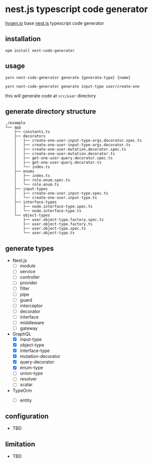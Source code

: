 # nest.js typescript code generator

[hygen.io](http://www.hygen.io/) base [nest.js](https://nestjs.com/) typescript code generator


## installation
```shell script
npm install nest-code-generator
```

## usage
```shell script
yarn nest-code-generator generate {generate-type} {name}
```


```shell script
yarn nest-code-generator generate input-type user/create-one
```

this will generate code at ```src/user``` directory

## generate directory structure

```
./example
└── app
    ├── constants.ts
    ├── decorators
    │   ├── create-one-user-input-type-args.decorator.spec.ts
    │   ├── create-one-user-input-type-args.decorator.ts
    │   ├── create-one-user-mutation.decorator.spec.ts
    │   ├── create-one-user-mutation.decorator.ts
    │   ├── get-one-user-query.decorator.spec.ts
    │   ├── get-one-user-query.decorator.ts
    │   └── index.ts
    ├── enums
    │   ├── index.ts
    │   ├── role.enum.spec.ts
    │   └── role.enum.ts
    ├── input-types
    │   ├── create-one-user.input-type.spec.ts
    │   └── create-one-user.input-type.ts
    ├── interface-types
    │   ├── node.interface-type.spec.ts
    │   └── node.interface-type.ts
    └── object-types
        ├── user.object-type.factory.spec.ts
        ├── user.object-type.factory.ts
        ├── user.object-type.spec.ts
        └── user.object-type.ts

```

## generate types 

* Nest.js 
    - [ ] module
    - [ ] service
    - [ ] controller
    - [ ] provider
    - [ ] filter
    - [ ] pipe
    - [ ] guard
    - [ ] interceptor
    - [ ] decorator
    - [ ] interface
    - [ ] middleware
    - [ ] gateway

* GraphQL
    - [X] input-type
    - [X] object-type
    - [X] interface-type
    - [X] mutation-decorator
    - [X] query-decorator
    - [X] enum-type
    - [ ] union-type
    - [ ] resolver
    - [ ] scalar
    
* TypeOrm
    - [ ] entity
    
    
    

## configuration

* TBD

## limitation
* TBD


 